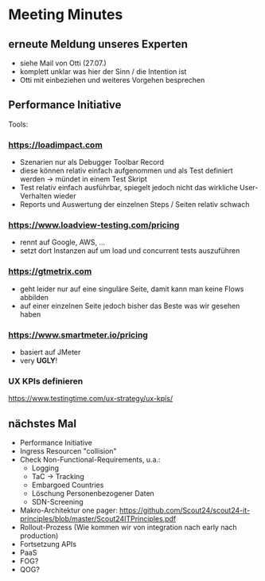 # Meeting Minutes

## erneute Meldung unseres Experten

- siehe Mail von Otti (27.07.)
- komplett unklar was hier der Sinn / die Intention ist
- Otti mit einbeziehen und weiteres Vorgehen besprechen

## Performance Initiative 

Tools:

### https://loadimpact.com

- Szenarien nur als Debugger Toolbar Record
- diese können relativ einfach aufgenommen und als Test definiert werden -> mündet in einem Test Skript
- Test relativ einfach ausführbar, spiegelt jedoch nicht das wirkliche User-Verhalten wieder
- Reports und Auswertung der einzelnen Steps / Seiten relativ schwach

### https://www.loadview-testing.com/pricing

- rennt auf Google, AWS, ... 
- setzt dort Instanzen auf um load und concurrent tests auszuführen

### https://gtmetrix.com

- geht leider nur auf eine singuläre Seite, damit kann man keine Flows abbilden
- auf einer einzelnen Seite jedoch bisher das Beste was wir gesehen haben

### https://www.smartmeter.io/pricing

- basiert auf JMeter
- very **UGLY**!

### UX KPIs definieren

https://www.testingtime.com/ux-strategy/ux-kpis/

## nächstes Mal

- Performance Initiative
- Ingress Resourcen "collision"
- Check Non-Functional-Requirements, u.a.:
	- Logging
	- TaC -> Tracking
	- Embargoed Countries
	- Löschung Personenbezogener Daten
	- SDN-Screening
- Makro-Architektur one pager: https://github.com/Scout24/scout24-it-principles/blob/master/Scout24ITPrinciples.pdf
- Rollout-Prozess (Wie kommen wir von integration nach early nach production)
- Fortsetzung APIs
- PaaS
- FOG?
- QOG?
